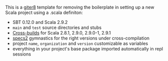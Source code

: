 This is a [giter8](https://github.com/n8han/giter8) template for removing
the boilerplate in setting up a new Scala project using a .scala definiton:

* SBT 0.12.0 and Scala 2.9.2
* `main` and `test` source directories and stubs
* [Cross-builds](https://github.com/harrah/xsbt/wiki/Cross-Build) for Scala 2.8.1, 2.9.0, 2.9.0-1, 2.9.1
* [specs2](http://etorreborre.github.com/specs2/) gymnastics for the right versions under cross-compilation
* project `name`, `organization` and `version` customizable as variables
* everything in your project's base package imported automatically in repl sessions
